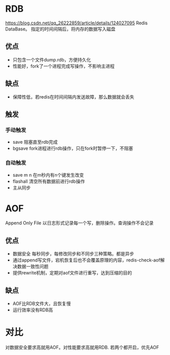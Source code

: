 # RDB
https://blog.csdn.net/qq_26222859/article/details/124027095
Redis DataBase。
指定的时间间隔后，将内存的数据写入磁盘
## 优点
- 只包含一个文件dump.rdb，方便持久化
- 性能好，fork了一个进程完成写操作，不影响主进程
## 缺点
- 保障性低，若redis在时间间隔内发送故障，那么数据就会丢失
## 触发
### 手动触发
- save 阻塞直至rdb完成
- bgsave fork进程进行rdb操作，只在fork时暂停一下，不阻塞
### 自动触发
- save m n 在m秒内有n个键发生改变
- flashall 清空所有数据前进行rdb操作
- 主从同步


# AOF
Append Only File
以日志形式记录每一个写，删除操作。查询操作不会记录
## 优点
- 数据安全 每秒同步，每修改同步和不同步三种策略。都是异步
- 通过append写文件，宕机恢复后也不会覆盖原理的内容，redis-check-aof解决数据一致性问题
- 提供rewrite机制，定期对aof文件进行重写，达到压缩的目的
## 缺点
- AOF比RDB文件大，且恢复慢
- 运行效率没有RDB高

# 对比
对数据安全要求高就用AOF。对性能要求高就用RDB.
若两个都开启，优先AOF
